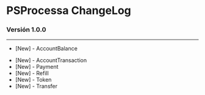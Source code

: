 # PSProcessa ChangeLog

### Versión 1.0.0
------
* \[New\] - AccountBalance
- \[New\] - AccountTransaction
- \[New\] - Payment
- \[New\] - Refill
- \[New\] - Token
- \[New\] - Transfer
